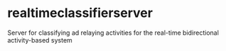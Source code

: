 # realtimeclassifierserver
Server for classifying ad relaying activities for the real-time bidirectional activity-based system
